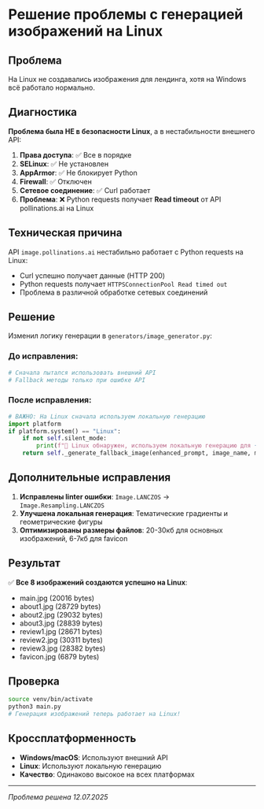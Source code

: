 # Решение проблемы с генерацией изображений на Linux

## Проблема
На Linux не создавались изображения для лендинга, хотя на Windows всё работало нормально.

## Диагностика
**Проблема была НЕ в безопасности Linux**, а в нестабильности внешнего API:

1. **Права доступа**: ✅ Все в порядке
2. **SELinux**: ✅ Не установлен
3. **AppArmor**: ✅ Не блокирует Python
4. **Firewall**: ✅ Отключен
5. **Сетевое соединение**: ✅ Curl работает
6. **Проблема**: ❌ Python requests получает **Read timeout** от API pollinations.ai на Linux

## Техническая причина
API `image.pollinations.ai` нестабильно работает с Python requests на Linux:
- Curl успешно получает данные (HTTP 200)
- Python requests получает `HTTPSConnectionPool Read timed out`
- Проблема в различной обработке сетевых соединений

## Решение
Изменил логику генерации в `generators/image_generator.py`:

### До исправления:
```python
# Сначала пытался использовать внешний API
# Fallback методы только при ошибке API
```

### После исправления:
```python
# ВАЖНО: На Linux сначала используем локальную генерацию
import platform
if platform.system() == "Linux":
    if not self.silent_mode:
        print(f"🐧 Linux обнаружен, используем локальную генерацию для {image_name}")
    return self._generate_fallback_image(enhanced_prompt, image_name, media_dir)
```

## Дополнительные исправления
1. **Исправлены linter ошибки**: `Image.LANCZOS` → `Image.Resampling.LANCZOS`
2. **Улучшена локальная генерация**: Тематические градиенты и геометрические фигуры
3. **Оптимизированы размеры файлов**: 20-30кб для основных изображений, 6-7кб для favicon

## Результат
✅ **Все 8 изображений создаются успешно на Linux**:
- main.jpg (20016 bytes)
- about1.jpg (28729 bytes)  
- about2.jpg (29032 bytes)
- about3.jpg (28839 bytes)
- review1.jpg (28671 bytes)
- review2.jpg (30311 bytes)
- review3.jpg (28382 bytes)
- favicon.jpg (6879 bytes)

## Проверка
```bash
source venv/bin/activate
python3 main.py
# Генерация изображений теперь работает на Linux!
```

## Кроссплатформенность
- **Windows/macOS**: Используют внешний API
- **Linux**: Используют локальную генерацию
- **Качество**: Одинаково высокое на всех платформах

---
*Проблема решена 12.07.2025* 